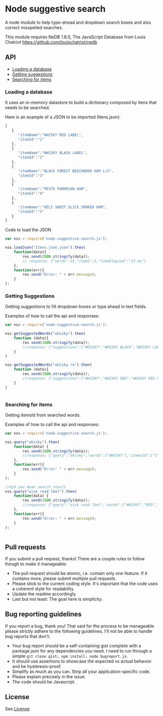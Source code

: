 # Node suggestive search
A node module to help type-ahead and dropdown search boxes and also correct misspelled searches.

This module requires NeDB 1.8.0, The JavaScript Database from Louis Chatriot https://github.com/louischatriot/nedb

## API
* <a href="#loading-a-database">Loading a database</a>
* <a href="#getting-suggestions">Getting suggestions</a>
* <a href="#searching-for-items">Searching for items</a>

### Loading a database
It uses an in-memory datastore to build a dictionary composed by itens that needs to be searched. 

Here is an example of a JSON to be imported (Itens.json): 
```javascript
[  
   {  
      "itemName":"WHISKY RED LABEL",
      "itemId":"1"
   },
   {  
      "itemName":"WHISKY BLACK LABEL",
      "itemId":"2"
   },
   {  
      "itemName":"BLACK FOREST BEECHWOOD HAM L/S",
      "itemId":"3"
   },
   {  
      "itemName":"PESTO PARMESAN HAM",
      "itemId":"4"
   },
   {  
      "itemName":"DELI SWEET SLICE SMOKED HAM",
      "itemId":"5"
   }  
]
```

Code to load the JSON
```javascript
var nss = require('node-suggestive-search.js');

nss.loadJson("Itens.json.json").then(
	function(data){
		res.send(JSON.stringify(data)); 
		// response: {"words":15,"items":5,"timeElapsed":"13 ms"}
	},
	function(err){
		res.send("Error: " + err.message);
	}
);

```


### Getting Suggestions
Getting suggestions to fill dropdown boxes or type ahead in text fields.

Examples of how to call the api and responses:
```javascript
var nss = require('node-suggestive-search.js');

nss.getSuggestedWords("whisky").then(
	function (data){
		res.send(JSON.stringify(data));
		//response: {"suggestions":["WHISKY","WHISKY BLACK","WHISKY LABEL","WHISKY RED"],"information":{"timeElapsed":"1 ms"}}
	}
)

nss.getSuggestedWords("whisky re").then(
	function (data){
		res.send(JSON.stringify(data));
		//response: {"suggestions":["WHISKY","WHISKY RED","WHISKY RED LABEL"],"information":{"timeElapsed":"2 ms"}}
	}
)
  
```


### Searching for items
Getting itemsId from searched words.

Examples of how to call the api and responses:
```javascript
var nss = require('node-suggestive-search.js');

nss.query("whisky").then(
	function(data) {
		res.send(JSON.stringify(data));
		//response: {"query":"whisky","words":["WHISKY"],"itemsId":["1","2"],"timeElapsed":"1 ms"}
	},
	function(err){
		res.send("Error: " + err.message);
	}
);

//did you mean search result
nss.query("wisk read lbel").then(
	function(data) {
		res.send(JSON.stringify(data));
		//response: {"query":"wisk read lbel","words":["WHISKY","RED","LABEL"],"itemsId":["1"],"timeElapsed":"4 ms"}
	},
	function(err){
		res.send("Error: " + err.message);
	}
);
  
```


## Pull requests
If you submit a pull request, thanks! There are a couple rules to follow though to make it manageable:
* The pull request should be atomic, i.e. contain only one feature. If it contains more, please submit multiple pull requests.
* Please stick to the current coding style. It's important that the code uses a coherent style for readability.
* Update the readme accordingly.
* Last but not least: The goal here is simplicity.


## Bug reporting guidelines
If you report a bug, thank you! That said for the process to be manageable please strictly adhere to the following guidelines. I'll not be able to handle bug reports that don't:
* Your bug report should be a self-containing gist complete with a package.json for any dependencies you need. I need to run through a simple `git clone gist; npm install; node bugreport.js`.
* It should use assertions to showcase the expected vs actual behavior and be hysteresis-proof.
* Simplify as much as you can. Strip all your application-specific code.
* Please explain precisely in the issue.
* The code should be Javascript.


## License 
See [License](LICENSE)
